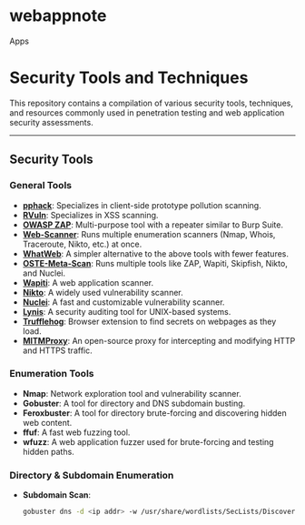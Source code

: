 # webappnote

Apps 
 
# Security Tools and Techniques

This repository contains a compilation of various security tools, techniques, and resources commonly used in penetration testing and web application security assessments.

---

## Security Tools

### General Tools

- **[pphack](https://github.com/edoardottt/pphack)**: Specializes in client-side prototype pollution scanning.
- **[RVuln](https://github.com/yangr0/RVuln)**: Specializes in XSS scanning.
- **[OWASP ZAP](https://www.zaproxy.org/)**: Multi-purpose tool with a repeater similar to Burp Suite.
- **[Web-Scanner](https://github.com/Akshay7591/Web-Scanner?tab=readme-ov-file)**: Runs multiple enumeration scanners (Nmap, Whois, Traceroute, Nikto, etc.) at once.
- **[WhatWeb](https://github.com/jakbin/whatweb)**: A simpler alternative to the above tools with fewer features.
- **[OSTE-Meta-Scan](https://github.com/OSTEsayed/OSTE-Meta-Scan)**: Runs multiple tools like ZAP, Wapiti, Skipfish, Nikto, and Nuclei.
- **[Wapiti](https://wapiti-scanner.github.io/)**: A web application scanner.
- **[Nikto](https://github.com/sullo/nikto)**: A widely used vulnerability scanner.
- **[Nuclei](https://github.com/projectdiscovery/nuclei)**: A fast and customizable vulnerability scanner.
- **[Lynis](https://github.com/CISOfy/Lynis)**: A security auditing tool for UNIX-based systems.
- **[Trufflehog](https://github.com/trufflesecurity/Trufflehog-Chrome-Extension)**: Browser extension to find secrets on webpages as they load.
- **[MITMProxy](https://mitmproxy.org/)**: An open-source proxy for intercepting and modifying HTTP and HTTPS traffic.

### Enumeration Tools

- **Nmap**: Network exploration tool and vulnerability scanner.
- **Gobuster**: A tool for directory and DNS subdomain busting.
- **Feroxbuster**: A tool for directory brute-forcing and discovering hidden web content.
- **ffuf**: A fast web fuzzing tool.
- **wfuzz**: A web application fuzzer used for brute-forcing and testing hidden paths.

### Directory & Subdomain Enumeration

- **Subdomain Scan**: 
  ```bash
  gobuster dns -d <ip addr> -w /usr/share/wordlists/SecLists/Discovery/DNS/subdomains-top1million-5000.txt -i --wildcard
